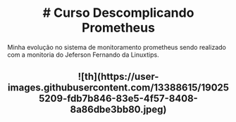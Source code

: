 <h1 align="center">  # Curso Descomplicando Prometheus </h1>

Minha evolução no sistema de monitoramento prometheus sendo realizado com a 
monitoria do Jeferson Fernando da Linuxtips.

<h2 align="center"> ![th](https://user-images.githubusercontent.com/13388615/190255209-fdb7b846-83e5-4f57-8408-8a86dbe3bb80.jpeg) </h1>
